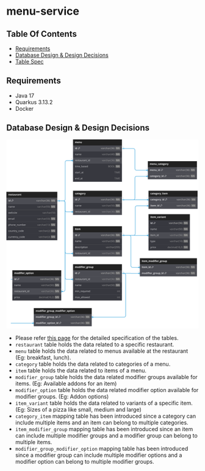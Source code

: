 # menu-service

## Table Of Contents

* [Requirements](#requirements)
* [Database Design & Design Decisions](#database-design---design-decisions)
* [Table Spec](misc/database-table-spec.md)

## Requirements

- Java 17
- Quarkus 3.13.2
- Docker

## Database Design & Design Decisions

![Alt text](./misc/db-design/eat-club-coding-assignment-db-design.svg)

- Please refer [this page](misc/database-table-spec.md) for the detailed specification of the tables.
- `restaurant` table holds the data related to a specific restaurant.
- `menu` table holds the data related to menus available at the restaurant (Eg: breakfast, lunch).
- `category` table holds the data related to categories of a menu.
- `item` table holds the data related to items of a menu.
- `modifier_group` table holds the data related modifier groups available for items. (Eg: Available addons for an item)
- `modifier_option` table holds the data related modifier option available for modifier groups. (Eg: Addon options)
- `item_variant` table holds the data related to variants of a specific item. (Eg: Sizes of a pizza like small, medium
  and large)
- `category_item` mapping table has been introduced since a category can include multiple items and an item can belong
  to multiple categories.
- `item_modifier_group` mapping table has been introduced since an item can include multiple modifier groups and a
  modifier group can belong to multiple items.
- `modifier_group_modifier_option` mapping table has been introduced since a modifier group can include multiple
  modifier options and a modifier option can belong to multiple modifier groups.

